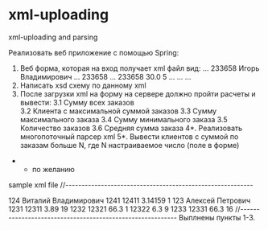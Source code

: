 # xml-uploading
xml-uploading and parsing

Реализовать веб приложение c помощью Spring:
1. Веб форма, которая на вход получает xml файл вид:
	<customers>
		...
		<customer>
			<id>233658</id>
			<name>Игорь Владимирович</name>
			<orders>
				...
				<order>
					<id>233658</id>
					<positions>
						...
						<position>
							<id>233658</id>
							<price>30.0</price>
							<count>5</count>
						</position>
						...
					</positions>
				</order>
				...
			</orders>
		</customer>
		...
	</customers>
2. Написать xsd схему по данному xml
3. После загрузки xml на форму на сервере должно пройти расчеты и вывести:
	3.1 Сумму всех заказов	
	3.2 Клиента с максимальной суммой заказов
	3.3 Сумму максимального заказа
	3.4 Сумму минимального заказа
	3.5 Количество заказов
	3.6 Средняя сумма заказа
4*. Реализовать многопоточный парсер xml 
5*. Вывести клиентов с суммой по заказам больше N, где N настраиваемое число (поле в форме)

* - по желанию

sample xml file
//----------------------------------------------------------
<?xml version="1.0" encoding="utf-8"?>
<customers>
  <customer>
    <id>124</id>
    <name>Виталий Владимирович</name>
    <orders>
      <order>
        <id>1241</id>
        <positions>
          <position>
            <id>12411</id>
            <price>3.14159</price>
            <count>1</count>
          </position>
        </positions>
      </order>
    </orders>
  </customer>
  <customer>
    <id>123</id>
    <name>Алексей Петрович</name>
    <orders>
      <order>
        <id>1231</id>
        <positions>
          <position>
            <id>12311</id>
            <price>3.89</price>
            <count>19</count>
          </position>
        </positions>
      </order>
	  <order>
        <id>1232</id>
        <positions>
          <position>
            <id>12321</id>
            <price>66.3</price>
            <count>1</count>
          </position>
		  <position>
            <id>12322</id>
            <price>6.3</price>
            <count>9</count>
          </position>
        </positions>
      </order>
	  <order>
        <id>1233</id>
        <positions>
          <position>
            <id>12331</id>
            <price>66.3</price>
            <count>16</count>
          </position>
        </positions>
      </order>
    </orders>
  </customer>

</customers>
//----------------------------------------------------------
Выплнены пункты 1-3.
